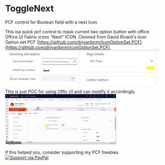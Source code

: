 # ToggleNext
PCF control for Boolean field with a next Icon

This isa  quick pcf control to mask current two option button with office Office UI Fabric icons "Next" ICON. Clonned from David Rivard's Icon Option set PCF [https://github.com/drivardxrm/IconOptionSet.PCF](https://github.com/drivardxrm/IconOptionSet.PCF).
![alt text](https://github.com/nijos/ToggleNext/blob/master/next.JPG)

This is just POC for using Offic UI and can modify it accordingly.
![alt text](https://github.com/nijos/ToggleNext/blob/master/ToggleNext.gif)

If this helped you, consider supporting my PCF freebies [![Support via PayPal](https://cdn.rawgit.com/twolfson/paypal-github-button/1.0.0/dist/button.svg)](https://paypal.me/nijojosephraju?locale.x=en_GB)
